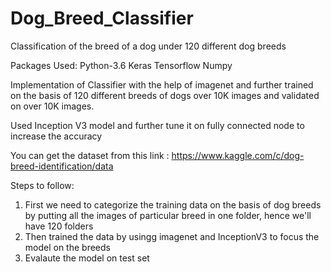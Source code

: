 # Dog_Breed_Classifier
Classification of the breed of a dog under 120 different dog breeds 

Packages Used:
Python-3.6
Keras
Tensorflow
Numpy

Implementation of Classifier with the help of imagenet and further trained on the basis of 120 different breeds of dogs 
over 10K images and validated on over 10K images.

Used Inception V3 model and further tune it on fully connected node to increase the accuracy

You can get the dataset from this link : https://www.kaggle.com/c/dog-breed-identification/data

Steps to follow:
1. First we need to categorize the training data on the basis of dog breeds by putting all the images of particular breed in one folder, hence we'll have 120 folders
2. Then trained the data by usingg imagenet and InceptionV3 to focus the model on the breeds
3. Evalaute the model on test set


